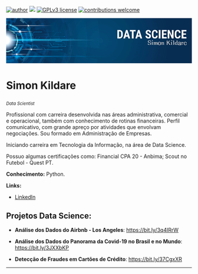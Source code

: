 [![author](https://img.shields.io/badge/author-simonkildare-red.svg)](https://www.linkedin.com/in/simon-kildare-182920182/) [![](https://img.shields.io/badge/python-3.7+-blue.svg)](https://www.python.org/downloads/release/python-379/) [![GPLv3 license](https://img.shields.io/badge/License-GPLv3-blue.svg)](http://perso.crans.org/besson/LICENSE.html) [![contributions welcome](https://img.shields.io/badge/contributions-welcome-brightgreen.svg?style=flat)](https://github.com/simonkildare/)

<p align="center">
  <img src="./banner ds.png" >
</p>


# Simon Kildare
<sub>*Data Scientist* </sub>

Profissional com carreira desenvolvida nas áreas administrativa, comercial e operacional, também com conhecimento de rotinas financeiras. Perfil comunicativo, com grande apreço por atividades que envolvam negociações. Sou formado em Administração de Empresas.
 
Iniciando carreira em Tecnologia da Informação, na área de Data Science.

Possuo algumas certificações como: Financial CPA 20 - Anbima; Scout no Futebol - Quest PT.

**Conhecimento:** Python.

**Links:**
* [LinkedIn](https://www.linkedin.com/in/simon-kildare-182920182/)



## Projetos Data Science: 
 
* **Análise dos Dados do Airbnb - Los Angeles**: https://bit.ly/3q4IRrW

* **Análise dos Dados do Panorama da Covid-19 no Brasil e no Mundo**: https://bit.ly/3JXXbKP

* **Detecção de Fraudes em Cartões de Crédito**: https://bit.ly/37CgxXR
---

